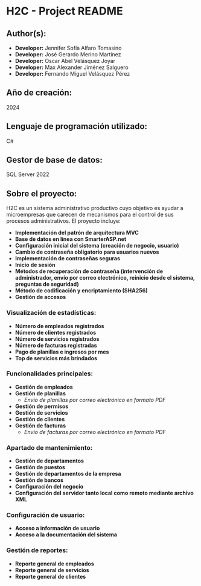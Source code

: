# H2C - Project README

## Author(s):
- **Developer:** Jennifer Sofía Alfaro Tomasino
- **Developer:** José Gerardo Merino Martínez
- **Developer:** Oscar Abel Velásquez Joyar
- **Developer:** Max Alexander Jiménez Salguero
- **Developer:** Fernando Miguel Velásquez Pérez

## Año de creación:
2024

## Lenguaje de programación utilizado:
C#

## Gestor de base de datos:
SQL Server 2022

## Sobre el proyecto:
H2C es un sistema administrativo productivo cuyo objetivo es ayudar a microempresas que carecen de mecanismos para el control de sus procesos administrativos. El proyecto incluye:

- **Implementación del patrón de arquitectura MVC**
- **Base de datos en línea con SmarterASP.net**
- **Configuración inicial del sistema (creación de negocio, usuario)**
- **Cambio de contraseña obligatorio para usuarios nuevos**
- **Implementación de contraseñas seguras**
- **Inicio de sesión**
- **Métodos de recuperación de contraseña (intervención de administrador, envío por correo electrónico, reinicio desde el sistema, preguntas de seguridad)**
- **Método de codificación y encriptamiento (SHA256)**
- **Gestión de accesos**


### Visualización de estadísticas:
- **Número de empleados registrados**
- **Número de clientes registrados**
- **Número de servicios registrados**
- **Número de facturas registradas**
- **Pago de planillas e ingresos por mes**
- **Top de servicios más brindados**

### Funcionalidades principales:
- **Gestión de empleados**
- **Gestión de planillas**
  - *Envío de planillas por correo electrónico en formato PDF*
- **Gestión de permisos**
- **Gestión de servicios**
- **Gestión de clientes**
- **Gestión de facturas**
  - *Envío de facturas por correo electrónico en formato PDF*

### Apartado de mantenimiento:
- **Gestión de departamentos**
- **Gestión de puestos**
- **Gestión de departamentos de la empresa**
- **Gestión de bancos**
- **Configuración del negocio**
- **Configuración del servidor tanto local como remoto mediante archivo XML**
  
### Configuración de usuario:
- **Acceso a información de usuario**
- **Acceso a la documentación del sistema**
  
### Gestión de reportes:
- **Reporte general de empleados**
- **Reporte general de servicios**
- **Reporte general de clientes**

